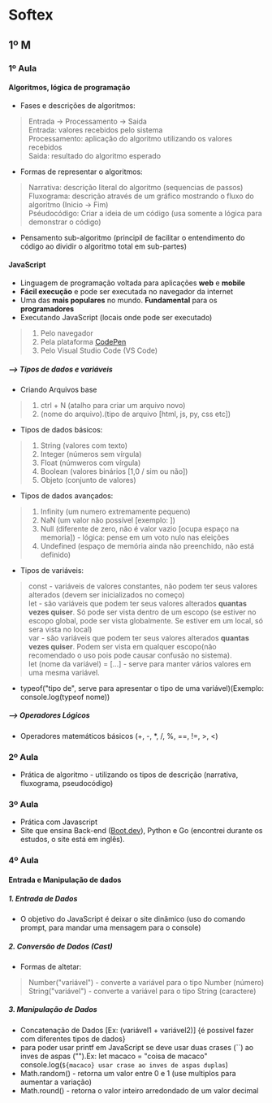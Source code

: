 # Softex

## 1º M

### 1º Aula

#### Algoritmos, lógica de programação

* Fases e descrições de algoritmos:

> Entrada -> Processamento -> Saida  
> Entrada: valores recebidos pelo sistema  
> Processamento: aplicação do algoritmo utilizando os valores recebidos  
> Saida: resultado do algoritmo esperado

* Formas de representar o algoritmos:

> Narrativa: descrição literal do algoritmo (sequencias de passos)  
> Fluxograma: descrição através de um gráfico mostrando o fluxo do algoritmo (Inicio -> Fim)  
> Pséudocódigo: Criar a ideia de um código (usa somente a lógica para demonstrar o código)

* Pensamento sub-algoritmo (principil de facilitar o entendimento do código ao dividir o algoritmo total em sub-partes)

#### JavaScript

* Linguagem de programação voltada para aplicações **web** e **mobile**
* **Fácil execução** e pode ser executada no navegador da internet
* Uma das **mais populares** no mundo. **Fundamental** para os **programadores**
* Executando JavaScript (locais onde pode ser executado)

> 1. Pelo navegador
> 2. Pela plataforma [CodePen](https://codepen.io/)
> 3. Pelo Visual Studio Code (VS Code)

##### **--> Tipos de dados e variáveis**

* Criando Arquivos base

> 1. ctrl + N (atalho para criar um arquivo novo)
> 2. (nome do arquivo).(tipo de arquivo [html, js, py, css etc])

* Tipos de  dados básicos:

> 1. String (valores com texto)
> 2. Integer (números sem vírgula)
> 3. Float (númweros com vírgula)
> 4. Boolean (valores binários [1,0 / sim ou não])
> 5. Objeto (conjunto de valores)

* Tipos de dados avançados:
  
> 1. Infinity (um numero extremamente pequeno)
> 2. NaN (um valor não possível [exemplo: ])
> 3. Null (diferente de zero, não é valor vazio [ocupa espaço na memoria]) - lógica: pense em um voto nulo nas eleições
> 4. Undefined (espaço de memória ainda não preenchido, não está definido)

* Tipos de variáveis:

> const - variáveis de valores constantes, não podem ter seus valores alterados (devem ser inicializados no começo)  
> let - são variáveis que podem ter seus valores alterados **quantas vezes quiser**.  Só pode ser vista dentro de um escopo (se estiver no escopo global, pode ser vista globalmente. Se estiver em um local, só sera vista no local)  
> var - são variáveis que podem ter seus valores alterados **quantas vezes quiser**.  Podem ser vista em qualquer escopo(não recomendado o uso pois pode causar confusão no sistema).  
> let (nome da variável) = [...] - serve para manter vários valores em uma mesma variável.

* typeof("tipo de", serve para apresentar o tipo de uma variável)(Exemplo: console.log(typeof nome))

##### **--> Operadores Lógicos**

* Operadores matemáticos básicos (+, -, *, /, %, ==, !=, >, <)

### 2º Aula

* Prática de algoritmo - utilizando os tipos de descrição (narrativa, fluxograma, pseudocódigo)

### 3º Aula

* Prática com Javascript
* Site que ensina Back-end ([Boot.dev](https://boot.dev/)), Python e Go (encontrei durante os estudos, o site está em inglês).

### 4º Aula

#### Entrada e Manipulação de dados

##### 1. Entrada de Dados

* O objetivo do JavaScript é deixar o site dinâmico (uso do comando prompt, para mandar uma mensagem para o console)

##### 2. Conversão de Dados (Cast)

* Formas de altetar:

> Number("variável") - converte a variável para o tipo Number (número)
> String("variável") - converte a variável para o tipo String (caractere)

##### 3. Manipulação de Dados

* Concatenação de Dados [Ex: (variável1 + variável2)] {é possivel fazer com diferentes tipos de dados}
* para poder usar printf em JavaScript se deve usar duas crases (``) ao inves de aspas ("").Ex: let macaco = "coisa de macaco"
console.log(`${macaco} usar crase ao inves de aspas duplas`)
* Math.random() - retorna um valor entre 0 e 1 (use multiplos para aumentar a variação)
* Math.round() - retorna o valor inteiro arredondado de um valor decimal
